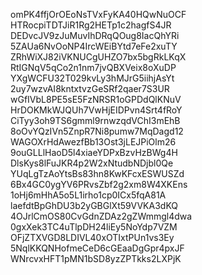 omPK4ffjOrOEoNsTVxFyKA40HQwNuOCF
HTRocpiTDTJiR1Rg2HETp1c2hagfS4JR
DEDvcJV9zJuMuvIhDRqQOug8IacQhYRi
5ZAUa6NvOoNP4IrcWEiBYtd7eFe2xuTY
ZRhWiXJ82iVKNUCgUHZO7bx5bgRkLKqX
RtIGNqV5qCo2n1nm7jvQBXVeix8oXuDP
YXgWCFU32T029kvLy3hMJrG5iihjAsYt
2uy7wzvAI8kntxtvzGeSRf2qaer7S3UR
wGfIVbL8PE5sE5FzNRSR1oGPDdQlKNuV
HrDOKMkWJQUh7VwHjEIDPvn4Srt4fRoY
CiTyy3oh9TS6gmml9rnwzqdVChI3mEhB
8oOvYQzIVn5ZnpR7Ni8pumw7MqDagd12
WAGOXrHdAwezfBb13Ost3jLEJPiOlm26
9ouGLLlHaoD5l4xiaeYDPxBzvHzBWg4H
DlsKys8lFuJKR4p2W2xNtudbNDjbl0Qe
YUqLgTzAoYtsBs83hn8KwKFcxESWUSZd
6Bx4GC0ygYV6PRvsZbf2g2xm8W4XKEns
1oHj6mHhA5o5L1irho1cp0ICx5fqA81A
laefdtBpGhDU3b2yGBGlXt59VVKA3dKQ
4OJrlCmOS80CvGdnZDAz2gZWmmgl4dwa
0gxXek3TC4uTlpDH24liEy5NoYdp7VZM
OFjZTXVGD8LDIVL40xOTIxtPUn1vs3Ey
5NqlKKQNHofmeCeD6cGEaaDgGpr4pxJF
WNrcvxHFT1pMN1bSD8yzZPTkks2LXPjK
